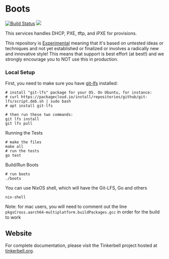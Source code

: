 # Boots

[![Build Status](https://cloud.drone.io/api/badges/tinkerbell/boots/status.svg)](https://cloud.drone.io/tinkerbell/boots)
![](https://img.shields.io/badge/Stability-Experimental-red.svg)

This services handles DHCP, PXE, tftp, and iPXE for provisions.

This repository is [Experimental](https://github.com/packethost/standards/blob/master/experimental-statement.md) meaning that it's based on untested ideas or techniques and not yet established or finalized or involves a radically new and innovative style!
This means that support is best effort (at best!) and we strongly encourage you to NOT use this in production.

### Local Setup

First, you need to make sure you have [git-lfs](https://github.com/git-lfs/git-lfs/wiki/Installation) installed:

```
# install "git-lfs" package for your OS. On Ubuntu, for instance:
# curl https://packagecloud.io/install/repositories/github/git-lfs/script.deb.sh | sudo bash
# apt install git-lfs

# then run these two commands:
git lfs install
git lfs pull
```

Running the Tests

```
# make the files
make all
# run the tests
go test
```

Build/Run Boots

```
# run boots
./boots
```

You can use NixOS shell, which will have the Git-LFS, Go and others

`nix-shell`

Note: for mac users, you will need to comment out the line `pkgsCross.aarch64-multiplatform.buildPackages.gcc` in order for the build to work

## Website

For complete documentation, please visit the Tinkerbell project hosted at [tinkerbell.org](https://tinkerbell.org).
